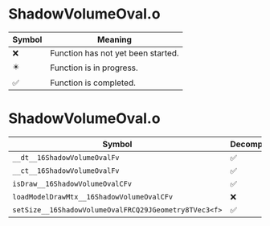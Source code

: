 # ShadowVolumeOval.o
| Symbol | Meaning 
| ------------- | ------------- 
| :x: | Function has not yet been started. 
| :eight_pointed_black_star: | Function is in progress. 
| :white_check_mark: | Function is completed. 


# ShadowVolumeOval.o
| Symbol | Decompiled? |
| ------------- | ------------- |
| `__dt__16ShadowVolumeOvalFv` | :white_check_mark: |
| `__ct__16ShadowVolumeOvalFv` | :white_check_mark: |
| `isDraw__16ShadowVolumeOvalCFv` | :white_check_mark: |
| `loadModelDrawMtx__16ShadowVolumeOvalCFv` | :x: |
| `setSize__16ShadowVolumeOvalFRCQ29JGeometry8TVec3<f>` | :white_check_mark: |
